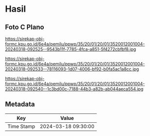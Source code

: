 # Hasil

## Foto C Plano

https://sirekap-obj-formc.kpu.go.id/6e4a/pemilu/ppwp/35/20/01/20/01/3520012001004-20240318-092525--9543b11f-7785-4fca-a851-5f4272cbfbf8.jpg

https://sirekap-obj-formc.kpu.go.id/6e4a/pemilu/ppwp/35/20/01/20/01/3520012001004-20240318-092533--78116093-1d07-4006-bf92-b0fa5ac1a8cc.jpg

https://sirekap-obj-formc.kpu.go.id/6e4a/pemilu/ppwp/35/20/01/20/01/3520012001004-20240318-092540--1c3bd00c-7188-44b3-a82b-ab044aeca554.jpg


## Metadata

| Key        | Value               |
| ---------- | ------------------- |
| Time Stamp | 2024-03-18 09:30:00 |



